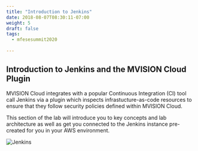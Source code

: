```yaml
---
title: "Introduction to Jenkins"
date: 2018-08-07T08:30:11-07:00
weight: 5
draft: false
tags:
  - mfesesummit2020
  
---
```


## Introduction to Jenkins and the MVISION Cloud Plugin

MVISION Cloud integrates with a popular Continuous Integration (CI) tool call Jenkins via a plugin which inspects infrastucture-as-code resources to ensure that they follow security policies defined within MVISION Cloud.

This section of the lab will introduce you to key concepts and lab architecture as well as get you connected to the Jenkins instance pre-created for you in your AWS environment.

![Jenkins](/images/mfe/jenkins.png?classes=border,shadow)